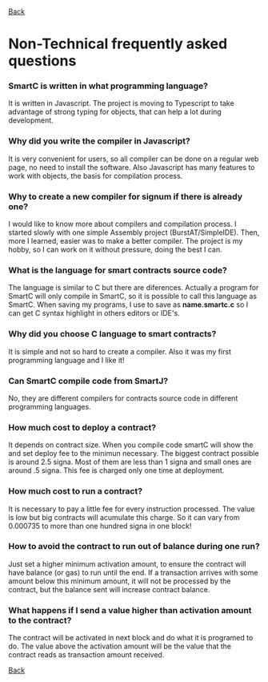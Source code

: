 [Back](./)

# Non-Technical frequently asked questions

### SmartC is written in what programming language?
It is written in Javascript. The project is moving to Typescript to take advantage of strong typing for objects, that can help a lot during development.

### Why did you write the compiler in Javascript?
It is very convenient for users, so all compiler can be done on a regular web page, no need to install the software. Also Javascript has many features to work with objects, the basis for compilation process.

### Why to create a new compiler for signum if there is already one?
I would like to know more about compilers and compilation process. I started slowly with one simple Assembly project (BurstAT/SimpleIDE). Then, more I learned, easier was to make a better compiler. The project is my hobby, so I can work on it without pressure, doing the best I can.

### What is the language for smart contracts source code?
The language is similar to C but there are diferences. Actually a program for SmartC will only compile in SmartC, so it is possible to call this language as SmartC. When saving my programs, I use to save as **name.smartc.c** so I can get C syntax highlight in others editors or IDE's.

### Why did you choose C language to smart contracts?
It is simple and not so hard to create a compiler. Also it was my first programming language and I like it!

### Can SmartC compile code from SmartJ?
No, they are different compilers for contracts source code in different programming languages.

### How much cost to deploy a contract?
It depends on contract size. When you compile code smartC will show the and set deploy fee to the minimun necessary. The biggest contract possible is around 2.5 signa. Most of them are less than 1 signa and small ones are around .5 signa. This fee is charged only one time at deployment.

### How much cost to run a contract?
It is necessary to pay a little fee for every instruction processed. The value is low but big contracts will acumulate this charge. So it can vary from 0.000735 to more than one hundred signa in one block!

### How to avoid the contract to run out of balance during one run?
Just set a higher minimum activation amount, to ensure the contract will have balance (or gas) to run until the end. If a transaction arrives with some amount below this minimum amount, it will not be processed by the contract, but the balance sent will increase contract balance.

### What happens if I send a value higher than activation amount to the contract?
The contract will be activated in next block and do what it is programed to do. The value above the activation amount will be the value that the contract reads as transaction amount received.

[Back](./)
